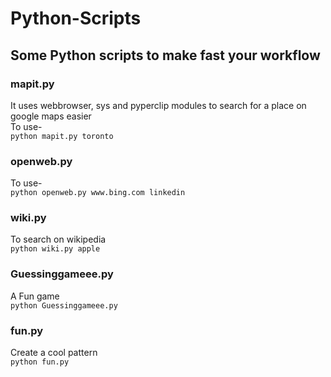 # Python-Scripts
## Some Python scripts to make fast your workflow

### mapit.py
It uses webbrowser, sys and pyperclip modules to search for a place on google maps easier
<br>To use- <br/>
```python mapit.py toronto```

### openweb.py <br/>
To use-<br/>
```python openweb.py www.bing.com linkedin```

### wiki.py <br/>
To search on wikipedia<br/>
```python wiki.py apple```

### Guessinggameee.py <br/>
A Fun game <br/>
```python Guessinggameee.py```

### fun.py <br/>
Create a cool pattern<br/>
```python fun.py```
